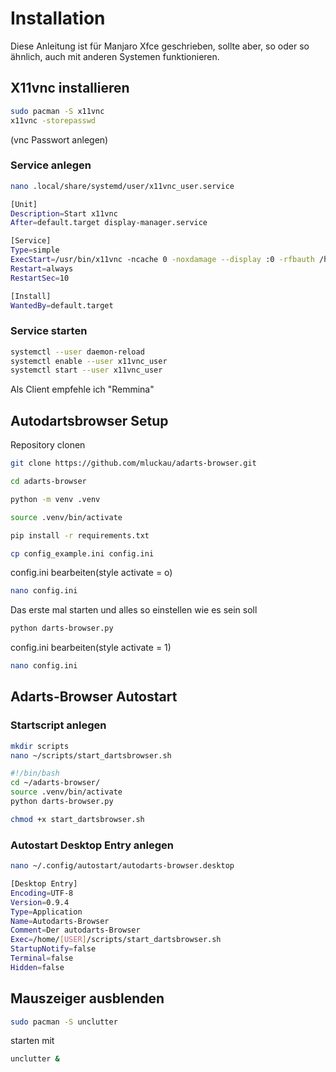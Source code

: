 # Installation

Diese Anleitung ist für Manjaro Xfce geschrieben, sollte aber, so oder so ähnlich, auch mit anderen Systemen funktionieren.

## X11vnc installieren

```bash
sudo pacman -S x11vnc
x11vnc -storepasswd 
```

(vnc Passwort anlegen)

### Service anlegen

``` bash
nano .local/share/systemd/user/x11vnc_user.service
```

``` bash
[Unit]
Description=Start x11vnc
After=default.target display-manager.service

[Service]
Type=simple
ExecStart=/usr/bin/x11vnc -ncache 0 -noxdamage --display :0 -rfbauth /home/{USER}/.vnc/passwd
Restart=always
RestartSec=10

[Install]
WantedBy=default.target
```

### Service starten

``` bash
systemctl --user daemon-reload
systemctl enable --user x11vnc_user
systemctl start --user x11vnc_user
```

Als Client empfehle ich "Remmina"

## Autodartsbrowser Setup

Repository clonen

``` bash
git clone https://github.com/mluckau/adarts-browser.git
```

``` bash
cd adarts-browser

python -m venv .venv

source .venv/bin/activate

pip install -r requirements.txt

cp config_example.ini config.ini
```

config.ini bearbeiten(style activate = o)

```bash
nano config.ini
```

Das erste mal starten und alles so einstellen wie es sein soll

``` bash
python darts-browser.py 
```

config.ini bearbeiten(style activate = 1)

```bash
nano config.ini
```

## Adarts-Browser Autostart

### Startscript anlegen

``` bash
mkdir scripts
nano ~/scripts/start_dartsbrowser.sh
```

``` bash
#!/bin/bash
cd ~/adarts-browser/
source .venv/bin/activate
python darts-browser.py
```

``` bash
chmod +x start_dartsbrowser.sh
```

### Autostart Desktop Entry anlegen

``` bash
nano ~/.config/autostart/autodarts-browser.desktop
```

``` bash
[Desktop Entry]
Encoding=UTF-8
Version=0.9.4
Type=Application
Name=Autodarts-Browser
Comment=Der autodarts-Browser
Exec=/home/[USER]/scripts/start_dartsbrowser.sh
StartupNotify=false
Terminal=false
Hidden=false
```

## Mauszeiger ausblenden

```bash
sudo pacman -S unclutter
```

starten mit

``` bash
unclutter &
```
